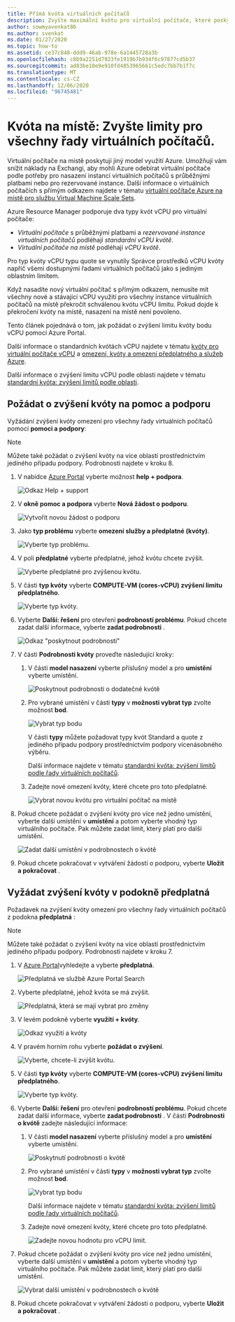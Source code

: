 ```yaml
---
title: Přímá kvóta virtuálních počítačů
description: Zvyšte maximální kvótu pro virtuální počítače, které poskytují model využití Azure, který vám umožní v Exchangi snížit náklady na to, aby se virtuální počítače v Azure odebraly podle potřeby.
author: sowmyavenkat86
ms.author: svenkat
ms.date: 01/27/2020
ms.topic: how-to
ms.assetid: ce37c848-ddd9-46ab-978e-6a1445728a3b
ms.openlocfilehash: c8b9a2251d7923fe1919b7b934f6c97877cd5b37
ms.sourcegitcommit: ad83be10e9e910fd4853965661c5edc7bb7b1f7c
ms.translationtype: MT
ms.contentlocale: cs-CZ
ms.lasthandoff: 12/06/2020
ms.locfileid: "96745481"
---
```

# <a name="spot-quota-increase-limits-for-all-vm-series"></a>Kvóta na místě: Zvyšte limity pro všechny řady virtuálních počítačů.

Virtuální počítače na místě poskytují jiný model využití Azure. Umožňují vám snížit náklady na Exchangi, aby mohli Azure odebírat virtuální počítače podle potřeby pro nasazení instancí virtuálních počítačů s průběžnými platbami nebo pro rezervované instance. Další informace o virtuálních počítačích s přímým odkazem najdete v tématu [virtuální počítače Azure na místě pro službu Virtual Machine Scale Sets](../../virtual-machine-scale-sets/use-spot.md).

Azure Resource Manager podporuje dva typy kvót vCPU pro virtuální počítače:

* *Virtuální počítače* s průběžnými platbami a *rezervované instance virtuálních počítačů* podléhají *standardní vCPU kvótě*.
* *Virtuální počítače na místě* podléhají *vCPU kvótě*.

Pro typ kvóty vCPU typu quote se vynutily Správce prostředků vCPU kvóty napříč všemi dostupnými řadami virtuálních počítačů jako s jediným oblastním limitem.

Když nasadíte nový virtuální počítač s přímým odkazem, nemusíte mít všechny nové a stávající vCPU využití pro všechny instance virtuálních počítačů na místě překročit schválenou kvótu vCPU limitu. Pokud dojde k překročení kvóty na místě, nasazení na místě není povoleno.

Tento článek pojednává o tom, jak požádat o zvýšení limitu kvóty bodu vCPU pomocí Azure Portal.

Další informace o standardních kvótách vCPU najdete v tématu [kvóty pro virtuální počítače vCPU](../../virtual-machines/windows/quotas.md) a [omezení, kvóty a omezení předplatného a služeb Azure](../../azure-resource-manager/management/azure-subscription-service-limits.md).

Další informace o zvýšení limitu vCPU podle oblasti najdete v tématu [standardní kvóta: zvýšení limitů podle oblasti](regional-quota-requests.md).

## <a name="request-a-quota-limit-increase-from-help--support"></a>Požádat o zvýšení kvóty na pomoc a podporu

Vyžádání zvýšení kvóty omezení pro všechny řady virtuálních počítačů pomocí **pomoci a podpory**:

> [!NOTE]
> Můžete také požádat o zvýšení kvóty na více oblastí prostřednictvím jediného případu podpory. Podrobnosti najdete v kroku 8.

1. V nabídce [Azure Portal](https://portal.azure.com) vyberte možnost **help + podpora**.

   ![Odkaz Help + support](./media/resource-manager-core-quotas-request/help-plus-support.png)

1. V **okně pomoc a podpora** vyberte **Nová žádost o podporu**.

    ![Vytvořit novou žádost o podporu](./media/resource-manager-core-quotas-request/new-support-request.png)

1. Jako **typ problému** vyberte **omezení služby a předplatné (kvóty)**.

   ![Vyberte typ problému.](./media/resource-manager-core-quotas-request/select-quota-issue-type.png)

1. V poli **předplatné** vyberte předplatné, jehož kvótu chcete zvýšit.

   ![Vyberte předplatné pro zvýšenou kvótu.](./media/resource-manager-core-quotas-request/select-subscription-support-request.png)

1. V části **typ kvóty** vyberte **COMPUTE-VM (cores-vCPU) zvýšení limitu předplatného**.

   ![Vyberte typ kvóty.](./media/resource-manager-core-quotas-request/select-quota-type.png)

1. Vyberte **Další: řešení** pro otevření **podrobností problému**. Pokud chcete zadat další informace, vyberte **zadat podrobnosti** .

   ![Odkaz "poskytnout podrobnosti"](./media/resource-manager-core-quotas-request/provide-details-link.png)

1. V části **Podrobnosti kvóty** proveďte následující kroky:

   1. V části **model nasazení** vyberte příslušný model a pro **umístění** vyberte umístění.

      ![Poskytnout podrobnosti o dodatečné kvótě](./media/resource-manager-core-quotas-request/quota-details-deployment-locations.png)

   1. Pro vybrané umístění v části **typy** v **možnosti vybrat typ** zvolte možnost **bod**.

      ![Vybrat typ bodu](./media/resource-manager-core-quotas-request/select-spot-type.png)

       V části **typy** můžete požadovat typy kvót Standard a quote z jediného případu podpory prostřednictvím podpory vícenásobného výběru.

       Další informace najdete v tématu [standardní kvóta: zvýšení limitů podle řady virtuálních počítačů](per-vm-quota-requests.md).

   1. Zadejte nové omezení kvóty, které chcete pro toto předplatné.

      ![Vybrat novou kvótu pro virtuální počítač na místě](./media/resource-manager-core-quotas-request/spot-set-new-quota.png)

1. Pokud chcete požádat o zvýšení kvóty pro více než jedno umístění, vyberte další umístění v **umístění** a potom vyberte vhodný typ virtuálního počítače. Pak můžete zadat limit, který platí pro další umístění.

   ![Zadat další umístění v podrobnostech o kvótě](./media/resource-manager-core-quotas-request/quota-details-multiple-locations.png)

1. Pokud chcete pokračovat v vytváření žádosti o podporu, vyberte **Uložit a pokračovat** .

## <a name="request-a-quota-limit-increase-from-the-subscriptions-pane"></a>Vyžádat zvýšení kvóty v podokně předplatná

Požadavek na zvýšení kvóty omezení pro všechny řady virtuálních počítačů z podokna **předplatná** :

> [!NOTE]
> Můžete také požádat o zvýšení kvóty na více oblastí prostřednictvím jediného případu podpory. Podrobnosti najdete v kroku 7.

1. V [Azure Portal](https://portal.azure.com)vyhledejte a vyberte **předplatná**.

   ![Předplatná ve službě Azure Portal Search](./media/resource-manager-core-quotas-request/search-for-subscriptions.png)

1. Vyberte předplatné, jehož kvóta se má zvýšit.

   ![Předplatná, která se mají vybrat pro změny](./media/resource-manager-core-quotas-request/select-subscription-change-quota.png)

1. V levém podokně vyberte **využití + kvóty**.

   ![Odkaz využití a kvóty](./media/resource-manager-core-quotas-request/select-usage-plus-quotas.png)

1. V pravém horním rohu vyberte **požádat o zvýšení**.

   ![Vyberte, chcete-li zvýšit kvótu.](./media/resource-manager-core-quotas-request/request-increase-from-subscription.png)

1. V části **typ kvóty** vyberte **COMPUTE-VM (cores-vCPU) zvýšení limitu předplatného**.

   ![Vyberte typ kvóty.](./media/resource-manager-core-quotas-request/select-quota-type.png)

1. Vyberte **Další: řešení** pro otevření **podrobností problému**. Pokud chcete zadat další informace, vyberte **zadat podrobnosti** . V části **Podrobnosti o kvótě** zadejte následující informace:

   1. V části **model nasazení** vyberte příslušný model a pro **umístění** vyberte umístění.

      ![Poskytnutí podrobností o kvótě](./media/resource-manager-core-quotas-request/quota-details-deployment-locations.png)

   1. Pro vybrané umístění v části **typy** v **možnosti vybrat typ** zvolte možnost **bod**.

      ![Vybrat typ bodu](./media/resource-manager-core-quotas-request/select-spot-type.png)

      Další informace najdete v tématu [standardní kvóta: zvýšení limitů podle řady virtuálních počítačů](per-vm-quota-requests.md).

   1. Zadejte nové omezení kvóty, které chcete pro toto předplatné.

      ![Zadejte novou hodnotu pro vCPU limit.](./media/resource-manager-core-quotas-request/spot-set-new-quota.png)

1. Pokud chcete požádat o zvýšení kvóty pro více než jedno umístění, vyberte další umístění v **umístění** a potom vyberte vhodný typ virtuálního počítače. Pak můžete zadat limit, který platí pro další umístění.

   ![Vybrat další umístění v podrobnostech o kvótě](./media/resource-manager-core-quotas-request/quota-details-multiple-locations.png)

1. Pokud chcete pokračovat v vytváření žádosti o podporu, vyberte **Uložit a pokračovat** .

